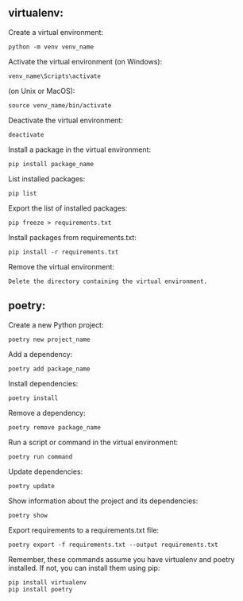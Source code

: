 ## virtualenv:

Create a virtual environment:
    
    python -m venv venv_name

Activate the virtual environment (on Windows):
    
    venv_name\Scripts\activate

(on Unix or MacOS):
    
    source venv_name/bin/activate

Deactivate the virtual environment:
    
    deactivate

Install a package in the virtual environment:
    
    pip install package_name

List installed packages:
    
    pip list

Export the list of installed packages:
    
    pip freeze > requirements.txt

Install packages from requirements.txt:
    
    pip install -r requirements.txt

Remove the virtual environment:
    
    Delete the directory containing the virtual environment.

## poetry:


Create a new Python project:
    
    poetry new project_name

Add a dependency:
    
    poetry add package_name

Install dependencies:
    
    poetry install

Remove a dependency:
    
    poetry remove package_name

Run a script or command in the virtual environment:
    
    poetry run command

Update dependencies:
    
    poetry update

Show information about the project and its dependencies:
    
    poetry show

Export requirements to a requirements.txt file:
    
    poetry export -f requirements.txt --output requirements.txt

Remember, these commands assume you have virtualenv and poetry installed. If not, you can install them using pip:

    pip install virtualenv
    pip install poetry